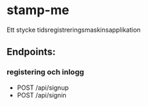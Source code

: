 # stamp-me
Ett stycke tidsregistreringsmaskinsapplikation

## Endpoints:
### registering och inlogg
* POST /api/signup
* POST /api/signin
